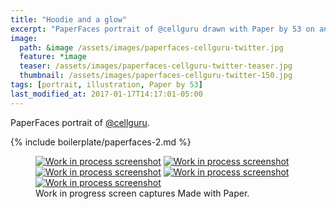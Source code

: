 ```yaml
---
title: "Hoodie and a glow"
excerpt: "PaperFaces portrait of @cellguru drawn with Paper by 53 on an iPad."
image: 
  path: &image /assets/images/paperfaces-cellguru-twitter.jpg 
  feature: *image
  teaser: /assets/images/paperfaces-cellguru-twitter-teaser.jpg
  thumbnail: /assets/images/paperfaces-cellguru-twitter-150.jpg
tags: [portrait, illustration, Paper by 53]
last_modified_at: 2017-01-17T14:17:01-05:00
---
```


PaperFaces portrait of [@cellguru](https://twitter.com/cellguru).

{% include boilerplate/paperfaces-2.md %}

<figure class="third">
	<a href="/assets/images/paperfaces-cellguru-process-1-lg.jpg"><img src="/assets/images/paperfaces-cellguru-process-1-600.jpg" alt="Work in process screenshot"></a>
	<a href="/assets/images/paperfaces-cellguru-process-2-lg.jpg"><img src="/assets/images/paperfaces-cellguru-process-2-600.jpg" alt="Work in process screenshot"></a>
	<a href="/assets/images/paperfaces-cellguru-process-3-lg.jpg"><img src="/assets/images/paperfaces-cellguru-process-3-600.jpg" alt="Work in process screenshot"></a>
	<a href="/assets/images/paperfaces-cellguru-process-4-lg.jpg"><img src="/assets/images/paperfaces-cellguru-process-4-600.jpg" alt="Work in process screenshot"></a>
	<a href="/assets/images/paperfaces-cellguru-process-5-lg.jpg"><img src="/assets/images/paperfaces-cellguru-process-5-600.jpg" alt="Work in process screenshot"></a>
	<figcaption>Work in progress screen captures Made with Paper.</figcaption>
</figure>
